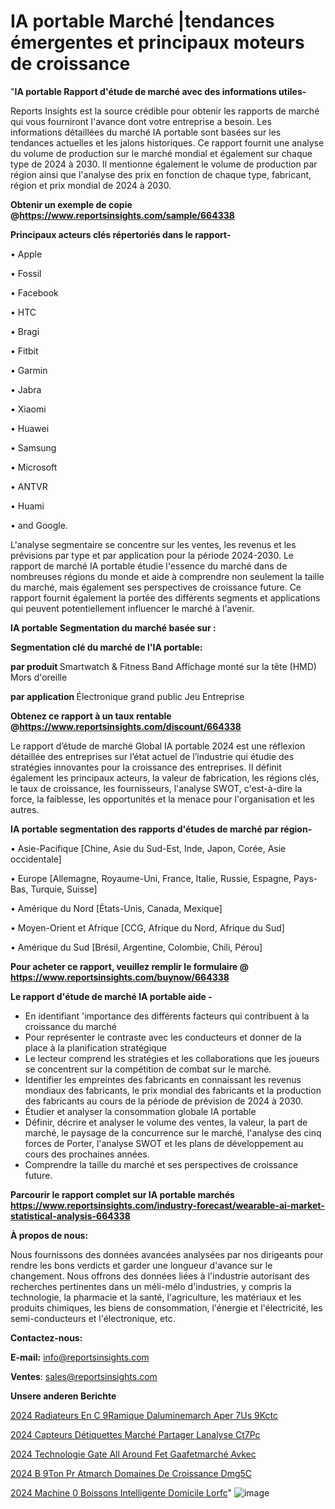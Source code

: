 # IA portable Marché |tendances émergentes et principaux moteurs de croissance

"<strong>IA portable Rapport d'étude de marché avec des informations utiles-</strong>

Reports Insights est la source crédible pour obtenir les rapports de marché qui vous fourniront l'avance dont votre entreprise a besoin. Les informations détaillées du marché IA portable sont basées sur les tendances actuelles et les jalons historiques. Ce rapport fournit une analyse du volume de production sur le marché mondial et également sur chaque type de 2024 à 2030. Il mentionne également le volume de production par région ainsi que l'analyse des prix en fonction de chaque type, fabricant, région et prix mondial de 2024 à 2030.

<strong><b>Obtenir un exemple de copie @</b></strong><a href=https://www.reportsinsights.com/sample/664338><strong><b>https://www.reportsinsights.com/sample/664338</b></strong></a>

<b>Principaux acteurs clés répertoriés dans le rapport-</b>

<b> </b>• Apple

• Fossil

• Facebook

• HTC

• Bragi

• Fitbit

• Garmin

• Jabra

• Xiaomi

• Huawei

• Samsung

• Microsoft

• ANTVR

• Huami

• and Google.

L'analyse segmentaire se concentre sur les ventes, les revenus et les prévisions par type et par application pour la période 2024-2030. Le rapport de marché IA portable étudie l'essence du marché dans de nombreuses régions du monde et aide à comprendre non seulement la taille du marché, mais également ses perspectives de croissance future. Ce rapport fournit également la portée des différents segments et applications qui peuvent potentiellement influencer le marché à l'avenir.

<strong>IA portable Segmentation du marché basée sur :</strong>

<strong> Segmentation clé du marché de l'IA portable: </strong>

<strong> par produit </strong>
Smartwatch & Fitness Band
Affichage monté sur la tête (HMD)
Mors d'oreille

<strong> par application </strong>
Électronique grand public
Jeu
Entreprise

<strong><b>Obtenez ce rapport à un taux rentable @</b></strong><a href=https://www.reportsinsights.com/discount/664338><strong><b>https://www.reportsinsights.com/discount/664338</b></strong></a>

Le rapport d’étude de marché Global IA portable 2024 est une réflexion détaillée des entreprises sur l’état actuel de l’industrie qui étudie des stratégies innovantes pour la croissance des entreprises. Il définit également les principaux acteurs, la valeur de fabrication, les régions clés, le taux de croissance, les fournisseurs, l'analyse SWOT, c'est-à-dire la force, la faiblesse, les opportunités et la menace pour l'organisation et les autres.

<strong>IA portable segmentation des rapports d'études de marché par région-</strong>

• Asie-Pacifique [Chine, Asie du Sud-Est, Inde, Japon, Corée, Asie occidentale]

• Europe [Allemagne, Royaume-Uni, France, Italie, Russie, Espagne, Pays-Bas, Turquie, Suisse]

• Amérique du Nord [États-Unis, Canada, Mexique]

• Moyen-Orient et Afrique [CCG, Afrique du Nord, Afrique du Sud]

• Amérique du Sud [Brésil, Argentine, Colombie, Chili, Pérou]

<strong>Pour acheter ce rapport, veuillez remplir le formulaire @   <a href=https://www.reportsinsights.com/buynow/664338>https://www.reportsinsights.com/buynow/664338</a></strong>

<strong>Le rapport d'étude de marché IA portable aide -</strong>
<ul>
  <li>En identifiant 'importance des différents facteurs qui contribuent à la croissance du marché</li>
  <li>Pour représenter le contraste avec les conducteurs et donner de la place à la planification stratégique</li>
  <li>Le lecteur comprend les stratégies et les collaborations que les joueurs se concentrent sur la compétition de combat sur le marché.</li>
  <li>Identifier les empreintes des fabricants en connaissant les revenus mondiaux des fabricants, le prix mondial des fabricants et la production des fabricants au cours de la période de prévision de 2024 à 2030.</li>
  <li>Étudier et analyser la consommation globale IA portable</li>
  <li>Définir, décrire et analyser le volume des ventes, la valeur, la part de marché, le paysage de la concurrence sur le marché, l'analyse des cinq forces de Porter, l'analyse SWOT et les plans de développement au cours des prochaines années.</li>
  <li>Comprendre la taille du marché et ses perspectives de croissance future.</li>
</ul>

<strong>Parcourir le rapport complet sur IA portable marchés <a href=https://www.reportsinsights.com/industry-forecast/wearable-ai-market-statistical-analysis-664338>https://www.reportsinsights.com/industry-forecast/wearable-ai-market-statistical-analysis-664338</a></strong>

<strong>À propos de nous:</strong>

Nous fournissons des données avancées analysées par nos dirigeants pour rendre les bons verdicts et garder une longueur d'avance sur le changement. Nous offrons des données liées à l'industrie autorisant des recherches pertinentes dans un méli-mélo d'industries, y compris la technologie, la pharmacie et la santé, l'agriculture, les matériaux et les produits chimiques, les biens de consommation, l'énergie et l'électricité, les semi-conducteurs et l'électronique, etc.

<strong>Contactez-nous:</strong>

<strong>E-mail:</strong> <a href=mailto:info@reportsinsights.com>info@reportsinsights.com</a>

<strong>Ventes</strong>: <a href=mailto:sales@reportsinsights.com>sales@reportsinsights.com</a>

<strong>Unsere anderen Berichte</strong>

<a href=https://www.linkedin.com/pulse/2024-radiateurs-en-c%C3%A9ramique-daluminemarch%C3%A9-aper%C3%A7us-9kctc/>2024 Radiateurs En C 9Ramique Daluminemarch Aper 7Us 9Kctc</a>

<a href=https://www.linkedin.com/pulse/2024-capteurs-détiquettes-marché-partager-lanalyse-ct7pc/>2024 Capteurs Détiquettes Marché Partager Lanalyse Ct7Pc</a>

<a href=https://www.linkedin.com/pulse/2024-technologie-gate-all-around-fet-gaafetmarché-avkec/>2024 Technologie Gate All Around Fet Gaafetmarché Avkec</a>

<a href=https://www.linkedin.com/pulse/2024-b%C3%A9ton-pr%C3%AAtmarch%C3%A9-domaines-de-croissance-dmg5c/>2024 B 9Ton Pr Atmarch Domaines De Croissance Dmg5C</a>

<a href=https://www.linkedin.com/pulse/2024-machine-%C3%A0-boissons-intelligente-domicile-lorfc/>2024 Machine  0 Boissons Intelligente Domicile Lorfc</a>"
![image](https://github.com/daminid12/RImarketdynamics/assets/158430485/fb050b30-295c-4fde-8033-ac4eaddeed9e)

